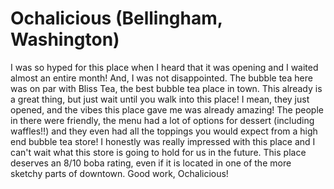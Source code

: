 # Ochalicious (Bellingham, Washington)
I was so hyped for this place when I heard that it was opening and I waited almost an entire month! And, I was not disappointed. The bubble tea here was on par with Bliss Tea, the best bubble tea place in town. This already is a great thing, but just wait until you walk into this place! I mean, they just opened, and the vibes this place gave me was already amazing! The people in there were friendly, the menu had a lot of options for dessert (including waffles!!) and they even had all the toppings you would expect from a high end bubble tea store! I honestly was really impressed with this place and I can't wait what this store is going to hold for us in the future. This place deserves an 8/10 boba rating, even if it is located in one of the more sketchy parts of downtown. Good work, Ochalicious!